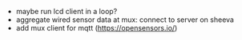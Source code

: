- maybe run lcd client in a loop?
- aggregate wired sensor data at mux: connect to server on sheeva
- add mux client for mqtt (https://opensensors.io/)
